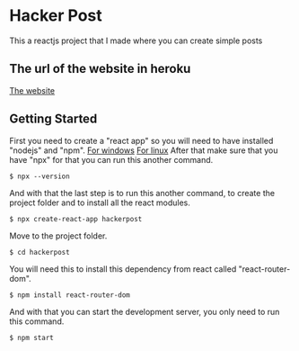 # Hacker Post
This a reactjs project that I made where you can create simple posts
## The url of the website in heroku
[The website](https://hackerpost.herokuapp.com)
## Getting Started
First you need to create a "react app" so you will need to have installed "nodejs" and "npm".
[For windows](https://phoenixnap.com/kb/install-node-js-npm-on-windows)
[For linux](https://linuxize.com/post/how-to-install-node-js-on-ubuntu-18.04/)
After that make sure that you have "npx" for that you can run this another command.
```
$ npx --version
```
And with that the last step is to run this another command, to create the project folder and to install all the react modules.
```
$ npx create-react-app hackerpost
```
Move to the project folder.
```
$ cd hackerpost
```
You will need this to install this dependency from react called "react-router-dom".
```
$ npm install react-router-dom
```
And with that you can start the development server, you only need to run this command.
```
$ npm start
```
